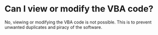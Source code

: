 # Can I view or modify the VBA code?

No, viewing or modifying the VBA code is not possible. This is to prevent unwanted duplicates and piracy of the software.
